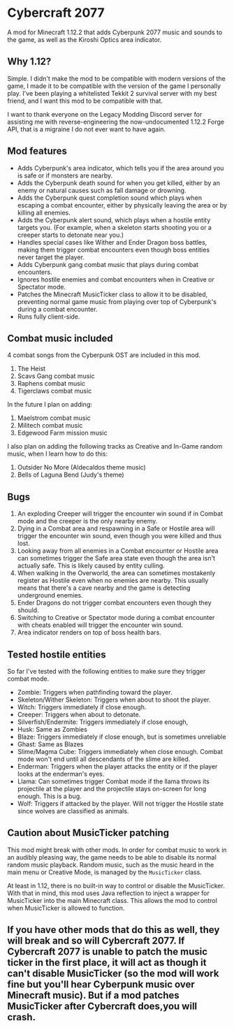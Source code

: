# Cybercraft 2077

A mod for Minecraft 1.12.2 that adds Cyberpunk 2077 music and sounds to the game, as well as the Kiroshi Optics area indicator.

## Why 1.12?

Simple. I didn't make the mod to be compatible with modern versions of the game, I made it to be compatible with the version of the game I personally play. I've been playing a whitelisted Tekkit 2 survival server with my best friend, and I want this mod to be compatible with that.

I want to thank everyone on the Legacy Modding Discord server for assisting me with reverse-engineering the now-undocumented 1.12.2 Forge API, that is a migraine I do not ever want to have again.

## Mod features

 - Adds Cyberpunk's area indicator, which tells you if the area around you is safe or if monsters are nearby.
 - Adds the Cyberpunk death sound for when you get killed, either by an enemy or natural causes such as fall damage or drowning.
 - Adds the Cyberpunk quest completion sound which plays when escaping a combat encounter, either by physically leaving the area or by killing all enemies.
 - Adds the Cyberpunk alert sound, which plays when a hostile entity targets you. (For example, when a skeleton starts shooting you or a creeper starts to detonate near you.)
 - Handles special cases like Wither and Ender Dragon boss battles, making them trigger combat encounters even though boss entities never target the player.
 - Adds Cyberpunk gang combat music that plays during combat encounters.
 - Ignores hostile enemies and combat encounters when in Creative or Spectator mode.
 - Patches the Minecraft MusicTicker class to allow it to be disabled, preventing normal game music from playing over top of Cyberpunk's during a combat encounter.
 - Runs fully client-side.

## Combat music included

4 combat songs from the Cyberpunk OST are included in this mod.

1. The Heist
2. Scavs Gang combat music
3. Raphens combat music
4. Tigerclaws combat music

In the future I plan on adding:

1. Maelstrom combat music
2. Militech combat music
3. Edgewood Farm mission music

I also plan on adding the following tracks as Creative and In-Game random music, when I learn how to do this:

1. Outsider No More (Aldecaldos theme music)
2. Bells of Laguna Bend (Judy's theme)

## Bugs

1. An exploding Creeper will trigger the encounter win sound if in Combat mode and the creeper is the only nearby enemy.
2. Dying in a Combat area and respawning in a Safe or Hostile area will trigger the encounter win sound, even though you were killed and thus lost.
3. Looking away from all enemies in a Combat encounter or Hostile area can sometimes trigger the Safe area state even though the area isn't actually safe. This is likely caused by entity culling.
4. When walking in the Overworld, the area can sometimes mostakenly register as Hostile even when no enemies are nearby. This usually means that there's a cave nearby and the game is detecting underground enemies.
5. Ender Dragons do not trigger combat encounters even though they should.
6. Switching to Creative or Spectator mode during a combat encounter with cheats enabled will trigger the encounter win sound.
7. Area indicator renders on top of boss health bars.

## Tested hostile entities

So far I've tested with the following entities to make sure they trigger combat mode.

 - Zombie: Triggers when pathfinding toward the player.
 - Skeleton/Wither Skeleton: Triggers when about to shoot the player.
 - Witch: Triggers immediately if close enough.
 - Creeper: Triggers when about to detonate.
 - Silverfish/Endermite: Triggers immediately if close enough,
 - Husk: Same as Zombies
 - Blaze: Triggers immediately if close enough, but is sometimes unreliable
 - Ghast: Same as Blazes
 - Slime/Magma Cube: Triggers immediately when close enough. Combat mode won't end until all descendants of the slime are killed.
 - Enderman: Triggers when the player attacks the entity or if the player looks at the enderman's eyes.
 - Llama: Can sometimes trigger Combat mode if the llama throws its projectile at the player and the projectile stays on-screen for long enough. This is a bug.
 - Wolf: Triggers if attacked by the player. Will not trigger the Hostile state since wolves are classified as animals.
 
## Caution about MusicTicker patching

This mod might break with other mods. In order for combat music to work in an audibly pleasing way, the game needs to be able to disable its normal random music playback. Random music, such as the music heard in the main menu or Creative Mode, is managed by the `MusicTicker` class.

At least in 1.12, there is no built-in way to control or disable the MusicTicker. With that in mind, this mod uses Java reflection to inject a wrapper for MusicTicker into the main Minecraft class. This allows the mod to control when MusicTicker is allowed to function.

If you have other mods that do this as well, they will break and so will Cybercraft 2077. If Cybercraft 2077 is unable to patch the music ticker in the first place, it will act as though it can't disable MusicTicker (so the mod will work fine but you'll hear Cyberpunk music over Minecraft music). But if a mod patches MusicTicker after Cybercraft does,you will crash.
 - 